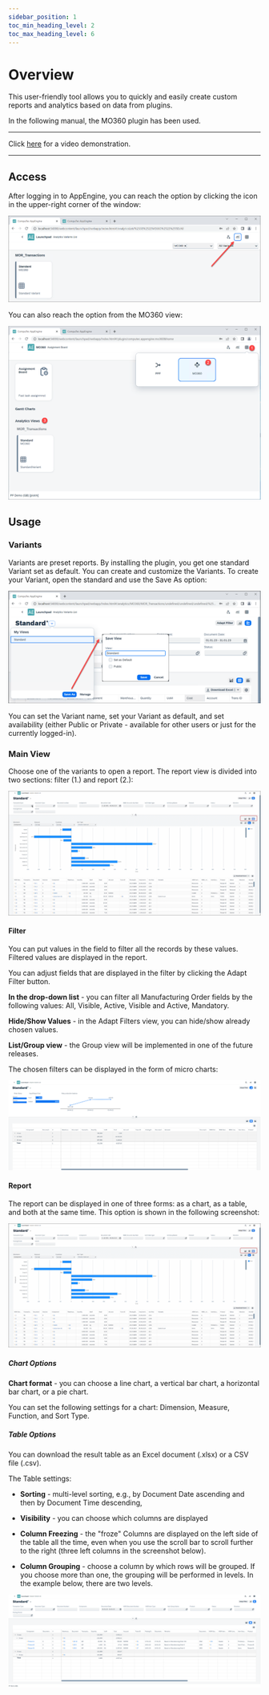 ```yaml
---
sidebar_position: 1
toc_min_heading_level: 2
toc_max_heading_level: 6
---
```


# Overview

This user-friendly tool allows you to quickly and easily create custom reports and analytics based on data from plugins.

In the following manual, the MO360 plugin has been used.

---

Click [here](https://www.youtube.com/watch?v=qXK2dS_9z3g) for a video demonstration.

---

## Access

After logging in to AppEngine, you can reach the option by clicking the icon in the upper-right corner of the window:

![Access](./media/overview/analytical-page.png)

You can also reach the option from the MO360 view:

![Access](./media/overview/analytical-page-mo360.png)

## Usage

### Variants

Variants are preset reports. By installing the plugin, you get one standard Variant set as default. You can create and customize the Variants. To create your Variant, open the standard and use the Save As option:

![Variants](./media/overview/saving-variant.png)

You can set the Variant name, set your Variant as default, and set availability (either Public or Private - available for other users or just for the currently logged-in).

### Main View

Choose one of the variants to open a report. The report view is divided into two sections: filter (1.) and report (2.):

![Report](./media/overview/analytical-page-report-modes.png)

#### Filter

You can put values in the field to filter all the records by these values. Filtered values are displayed in the report.

You can adjust fields that are displayed in the filter by clicking the Adapt Filter button.

**In the drop-down list** - you can filter all Manufacturing Order fields by the following values: All, Visible, Active, Visible and Active, Mandatory.

**Hide/Show Values** - in the Adapt Filters view, you can hide/show already chosen values.

**List/Group view** - the Group view will be implemented in one of the future releases.

The chosen filters can be displayed in the form of micro charts:

![Filters](./media/overview/micro-charts.png)

#### Report

The report can be displayed in one of three forms: as a chart, as a table, and both at the same time. This option is shown in the following screenshot:

![Report](./media/overview/analytical-page-report-modes.png)

##### Chart Options

**Chart format** - you can choose a line chart, a vertical bar chart, a horizontal bar chart, or a pie chart.

You can set the following settings for a chart: Dimension, Measure, Function, and Sort Type.

##### Table Options

You can download the result table as an Excel document (.xlsx) or a CSV file (.csv).

The Table settings:

- **Sorting** - multi-level sorting, e.g., by Document Date ascending and then by Document Time descending,

- **Visibility** - you can choose which columns are displayed

- **Column Freezing** - the "froze" Columns are displayed on the left side of the table all the time, even when you use the scroll bar to scroll further to the right (three left columns in the screenshot below).

- **Column Grouping** - choose a column by which rows will be grouped. If you choose more than one, the grouping will be performed in levels. In the example below, there are two levels.

![Table Options](./media/overview/table-options.png)
